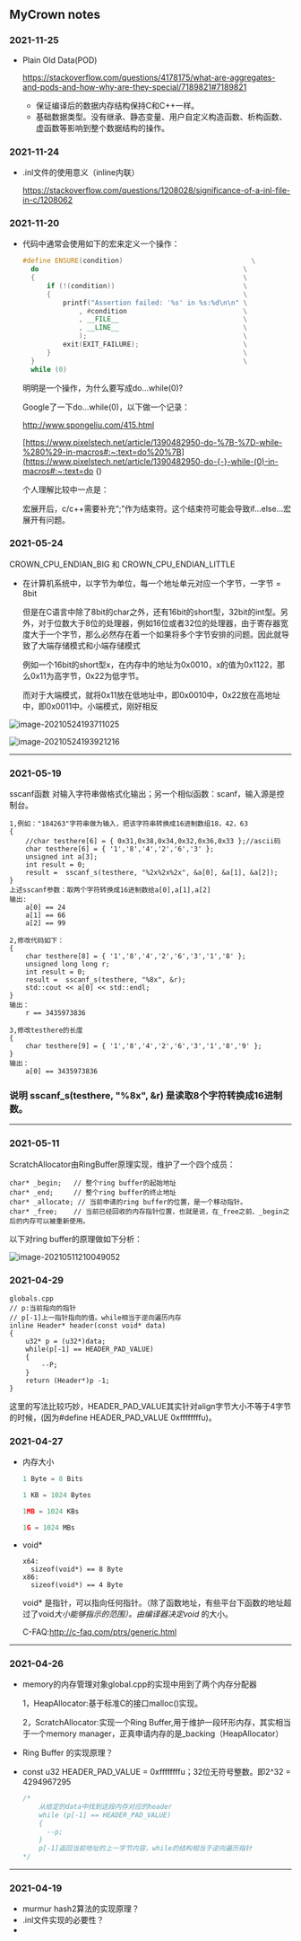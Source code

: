 ## MyCrown notes

### 2021-11-25

* Plain Old Data(POD)

   https://stackoverflow.com/questions/4178175/what-are-aggregates-and-pods-and-how-why-are-they-special/7189821#7189821

  * 保证编译后的数据内存结构保持C和C++一样。
  * 基础数据类型。没有继承、静态变量、用户自定义构造函数、析构函数、虚函数等影响到整个数据结构的操作。

  

### 2021-11-24

* .inl文件的使用意义（inline内联）

  https://stackoverflow.com/questions/1208028/significance-of-a-inl-file-in-c/1208062

### 2021-11-20

* 代码中通常会使用如下的宏来定义一个操作：

  ```c++
  #define ENSURE(condition)                                \
  	do                                                   \
  	{                                                    \
  		if (!(condition))                                \
  		{                                                \
  			printf("Assertion failed: '%s' in %s:%d\n\n" \
  				, #condition                             \
  				, __FILE__                               \
  				, __LINE__                               \
  				);                                       \
  			exit(EXIT_FAILURE);                          \
  		}                                                \
  	}                                                    \
  	while (0)
  ```

  明明是一个操作，为什么要写成do...while(0)?

  Google了一下do...while(0)，以下做一个记录：

  http://www.spongeliu.com/415.html

  [https://www.pixelstech.net/article/1390482950-do-%7B-%7D-while-%280%29-in-macros#:~:text=do%20%7B](https://www.pixelstech.net/article/1390482950-do-{-}-while-(0)-in-macros#:~:text=do {)

  个人理解比较中一点是：

  宏展开后，c/c++需要补充“;”作为结束符。这个结束符可能会导致if...else...宏展开有问题。

### 2021-05-24

CROWN_CPU_ENDIAN_BIG   和 CROWN_CPU_ENDIAN_LITTLE

* 在计算机系统中，以字节为单位，每一个地址单元对应一个字节，一字节 = 8bit

  但是在C语言中除了8bit的char之外，还有16bit的short型，32bit的int型。另外，对于位数大于8位的处理器，例如16位或者32位的处理器，由于寄存器宽度大于一个字节，那么必然存在着一个如果将多个字节安排的问题。因此就导致了大端存储模式和小端存储模式

  例如一个16bit的short型x，在内存中的地址为0x0010，x的值为0x1122，那么0x11为高字节，0x22为低字节。

  而对于大端模式，就将0x11放在低地址中，即0x0010中，0x22放在高地址中，即0x0011中。小端模式，刚好相反

![image-20210524193711025](images/MyCrown%20notes.assert/image-20210524193711025.png)

![image-20210524193921216](images/MyCrown%20notes.assert/image-20210524193921216.png)

---

### 2021-05-19

sscanf函数
对输入字符串做格式化输出；另一个相似函数：scanf，输入源是控制台。

```
1,例如："184263"字符串做为输入，把该字符串转换成16进制数组18，42，63
{
	//char testhere[6] = { 0x31,0x38,0x34,0x32,0x36,0x33 };//ascii码
	char testhere[6] = { '1','8','4','2','6','3' };
	unsigned int a[3];
	int result = 0;
	result =  sscanf_s(testhere, "%2x%2x%2x", &a[0], &a[1], &a[2]);
}
上述sscanf参数：取两个字符转换成16进制数给a[0],a[1],a[2]
输出:
	a[0] == 24
	a[1] == 66
	a[2] == 99
```

```
2,修改代码如下：
{
	char testhere[8] = { '1','8','4','2','6','3','1','8' };
	unsigned long long r;
	int result = 0;
	result =  sscanf_s(testhere, "%8x", &r);
	std::cout << a[0] << std::endl;
}
输出：
	r == 3435973836

```

```
3,修改testhere的长度
{
	char testhere[9] = { '1','8','4','2','6','3','1','8','9' };
}
输出：
	a[0] == 3435973836
```

### 说明 sscanf_s(testhere, "%8x", &r) 是读取8个字符转换成16进制数。

---

### 2021-05-11

ScratchAllocator由RingBuffer原理实现，维护了一个四个成员：

```
char* _begin;	// 整个ring buffer的起始地址
char* _end;		// 整个ring buffer的终止地址
char* _allocate; // 当前申请的ring buffer的位置，是一个移动指针。
char* _free;	// 当前已经回收的内存指针位置，也就是说，在_free之前、_begin之后的内存可以被重新使用。
```

以下对ring buffer的原理做如下分析：

![image-20210511210049052](images/MyCrown%20notes.assert/image-20210511210049052.png)

### 2021-04-29

```
globals.cpp
// p:当前指向的指针
// p[-1]上一指针指向的值。while相当于逆向遍历内存
inline Header* header(const void* data)
{
	u32* p = (u32*)data;
	while(p[-1] == HEADER_PAD_VALUE)
	{
		--P;
	}
	return (Header*)p -1;
}
```

这里的写法比较巧妙，HEADER_PAD_VALUE其实针对align字节大小不等于4字节的时候，(因为#define HEADER_PAD_VALUE 0xffffffffu)。

### 2021-04-27

* 内存大小

  ```c++
  1 Byte = 8 Bits
  
  1 KB = 1024 Bytes
  
  1MB = 1024 KBs
  
  1G = 1024 MBs
  ```

* void*

  ```
  x64:
  	sizeof(void*) == 8 Byte
  x86:
  	sizeof(void*) == 4 Byte
  ```

  void* 是指针，可以指向任何指针。（除了函数地址，有些平台下函数的地址超过了void*大小能够指示的范围）。由编译器决定void* 的大小。

  C-FAQ:http://c-faq.com/ptrs/generic.html

  



---

### 2021-04-26

* memory的内存管理对象global.cpp的实现中用到了两个内存分配器

  1，HeapAllocator:基于标准C的接口malloc()实现。

  2，ScratchAllocator:实现一个Ring Buffer,用于维护一段环形内存，其实相当于一个memory manager，正真申请内存的是_backing（HeapAllocator）

* Ring Buffer 的实现原理？

* const u32 HEADER_PAD_VALUE = 0xffffffffu；32位无符号整数。即2^32 = 4294967295

  ```c++
  /*
      从给定的data中找到这段内存对应的header
      while (p[-1] == HEADER_PAD_VALUE)
      {
      	--p;
      }
      p[-1]返回当前地址的上一字节内容，while的结构相当于逆向遍历指针
  */
  ```

  

---

### 2021-04-19

* murmur hash2算法的实现原理？
* .inl文件实现的必要性？
* 

